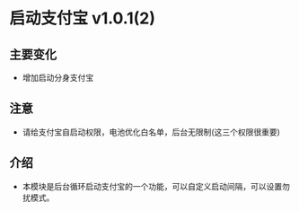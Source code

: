 # 启动支付宝 v1.0.1(2)

## 主要变化

- 增加启动分身支付宝

## 注意

- 请给支付宝自启动权限，电池优化白名单，后台无限制(这三个权限很重要)

## 介绍

- 本模块是后台循环启动支付宝的一个功能，可以自定义启动间隔，可以设置勿扰模式。